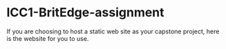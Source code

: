 # ICC1-BritEdge-assignment

If you are choosing to host a static web site as your capstone project, here is the website for you to use.

